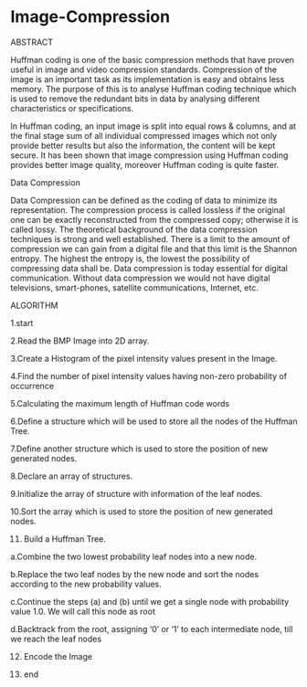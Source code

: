 # Image-Compression
ABSTRACT

Huffman coding is one of the basic compression methods that have proven useful in image and video compression standards. Compression of the image is an important task as its implementation is easy and obtains less memory. The purpose of this is to analyse Huffman coding technique which is used to remove the redundant bits in data by analysing different characteristics or specifications. 


In Huffman coding, an input image is split into equal rows & columns, and at the final stage sum of all individual compressed images which not only provide better results but also the information, the content will be kept secure. It has been shown that image compression using Huffman coding provides better image quality, moreover Huffman coding is quite faster.

Data Compression

Data Compression can be defined as the coding of data to minimize its representation. The compression process is called lossless if the original one can be exactly reconstructed from the compressed copy; otherwise it is called lossy. The theoretical background of the data compression techniques is strong and well established. There is a limit to the amount of compression we can gain from a digital file and that this limit is the Shannon entropy. The highest the entropy is, the lowest the possibility of compressing data shall be.
Data compression is today essential for digital communication. Without data compression we would not have digital televisions, smart-phones, satellite communications, Internet, etc.

ALGORITHM 

1.start

2.Read the BMP Image into 2D array.

3.Create a Histogram of the pixel intensity values present in the Image.

4.Find the number of pixel intensity values having non-zero probability of occurrence

5.Calculating the maximum length of Huffman code words

6.Define a structure which will be used to store all the nodes of the Huffman Tree.

7.Define another structure which is used to store the position of new generated nodes.

8.Declare an array of structures.

9.Initialize the array of structure with information of the leaf nodes.

   10.Sort the array which is used to store the position of new generated 
       nodes.

  11. Build a Huffman Tree.
          
a.Combine the two lowest probability leaf nodes into a new node.

b.Replace the two leaf nodes by the new node and sort the nodes according to the new probability values.

c.Continue the steps (a) and (b) until we get a single node with probability value 1.0. We will call this node as root

d.Backtrack from the root, assigning ‘0’ or ‘1’ to each intermediate node, till we reach the leaf nodes


12. Encode the Image

13. end

